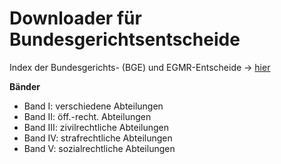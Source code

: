# Downloader für Bundesgerichtsentscheide

Index der Bundesgerichts- (BGE) und EGMR-Entscheide -> [hier](http://www.bger.ch/index/juridiction/jurisdiction-inherit-template/jurisdiction-recht/jurisdiction-recht-leitentscheide1954.htm)

**Bänder**
* Band I: verschiedene Abteilungen
* Band II: öff.-recht. Abteilungen
* Band III: zivilrechtliche Abteilungen
* Band IV: strafrechtliche Abteilungen
* Band V: sozialrechtliche Abteilungen
